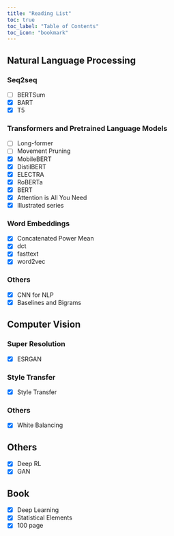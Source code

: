 ```yaml
---
title: "Reading List"
toc: true
toc_label: "Table of Contents"
toc_icon: "bookmark"
---
```


## Natural Language Processing
### Seq2seq
- [ ] BERTSum
- [x] BART
- [x] T5

### Transformers and Pretrained Language Models
- [ ] Long-former
- [ ] Movement Pruning
- [x] MobileBERT
- [x] DistilBERT
- [x] ELECTRA
- [x] RoBERTa
- [x] BERT
- [x] Attention is All You Need
- [x] Illustrated series

### Word Embeddings
- [x] Concatenated Power Mean
- [x] dct
- [x] fasttext
- [x] word2vec

### Others
- [x] CNN for NLP
- [x] Baselines and Bigrams

## Computer Vision
### Super Resolution
- [x] ESRGAN
### Style Transfer
- [x] Style Transfer
### Others
- [x] White Balancing

## Others
- [x] Deep RL
- [x] GAN

## Book
- [x] Deep Learning
- [x] Statistical Elements
- [x] 100 page
